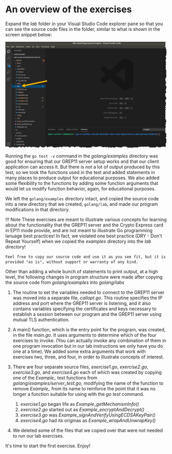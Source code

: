 # An overview of the exercises


Expand the *lab* folder in your Visual Studio Code explorer pane so that you can see the source code files in the folder, similar to what is shown in the screen snippet below:

![Change to golang/lab](images/grep11-0060_cd-golang-lab.png)


Running the `go test -v` command in the *golang/examples* directory was good for ensuring that our GREP11 server setup works and that our client application can access it.  But there is not a lot of output produced by this test, so we took the functions used in the test and added statements in many places to produce output for educational purposes.  We also added some flexibility to the functions by adding some function arguments that would let us modify function behavior, again, for educational purposes.

We left the `golang/examples` directory intact, and copied the source code into a new directory that we created, `golang/lab`, and made our program modifications in that directory. 

!!! Note
    These exercises are meant to illustrate various concepts for learning about the functionality that the GREP11 server and the Crypto Express card in EP11 mode provide, and are not meant to illustrate Go programming lanuage best practices!  In fact, we violated one best practice (DRY - Don't Repeat Yourself) when we copied the *examples* directory into the *lab* directory! 

    Feel free to copy our source code and use it as you see fit, but it is provided "as is", without support or warranty of any kind.

Other than adding a whole bunch of statements to print output, at a high level, the following changes in program structure were made after copying the source code from *golang/examples* into *golang/labs*

1. The routine to set the variables needed to connect to the GREP11 server was moved into a separate file, *callopt.go*.  This routine specifies the IP address and port where the GREP11 server is listening, and it also contains variables specifying the certificates and keys necessary to establish a session between our program and the GREP11 server using mutual TLS authentication.

2. A main() function, which is the entry point for the program, was created, in the file *main.go*.  It uses arguments to determine which of the four exercises to invoke.  (You can actually invoke any combination of them in one program invocation but in our lab instructions we only have you do one at a time).  We added some extra arguments that work with exercises two, three, and four, in order to illustrate concepts of interest.

3. There are four separate source files, *exercise1.go*, *exercise2.go*, *exercise3.go*, and *exercise4.go* each of which was created by copying one of the *Example_* test functions from *golang/examples/server_test.go*, modifying the name of the function to remove *Example_* from its name to reinforce the point that it was no longer a function suitable for using with the *go test* command.

    1. *exercise1.go* began life as *Example_getMechanismInfo()*
    2. *exercise2.go* started out as *Example_encryptAndDecrypt()*
    3. *exercise3.go* was *Example_signAndVerifyUsingECDSAKeyPair()*
    4. *exercise4.go* had its originas as *Example_wrapAndUnwrapKey()*

4. We deleted some of the files that we copied over that were not needed to run our lab exercises.

It's time to start the first exercise.  Enjoy!